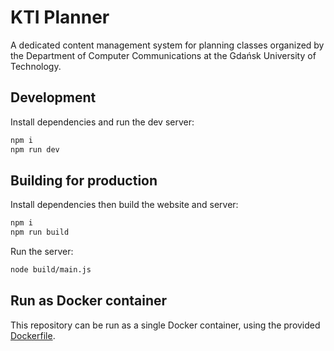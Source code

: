 # KTI Planner

A dedicated content management system for planning classes organized by the Department of Computer Communications at the Gdańsk University of Technology.

## Development

Install dependencies and run the dev server:

```bash
npm i
npm run dev
```

## Building for production

Install dependencies then build the website and server:

```bash
npm i
npm run build
```

Run the server:

```bash
node build/main.js
```

## Run as Docker container

This repository can be run as a single Docker container, using the provided [Dockerfile](./Dockerfile).
